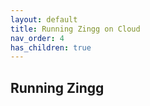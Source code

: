 ```yaml
---
layout: default
title: Running Zingg on Cloud
nav_order: 4
has_children: true
---
```


## Running Zingg